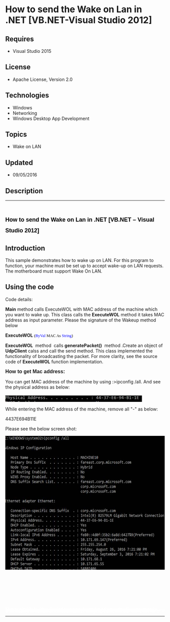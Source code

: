 # How to send the Wake on Lan in .NET [VB.NET-Visual Studio 2012]
## Requires
- Visual Studio 2015
## License
- Apache License, Version 2.0
## Technologies
- Windows
- Networking
- Windows Desktop App Development
## Topics
- Wake on LAN
## Updated
- 09/05/2016
## Description

<hr>
<h1><span style="font-size:13.5pt; font-family:&quot;Segoe UI Light&quot;,sans-serif; color:black; background:#FCFCFC">How to send the Wake on Lan in .NET [VB.NET &ndash; Visual Studio 2012]</span></h1>
<h2>Introduction</h2>
<p class="MsoNormal">This sample demonstrates how to wake up on LAN. For this program to function, your machine must be set up to accept wake-up on LAN requests. The motherboard must support Wake On LAN.</p>
<h2>Using the code</h2>
<p class="MsoNormal">Code details:</p>
<p class="MsoNormal"><strong>Main</strong> method calls ExecuteWOL with MAC address of the machine which you want to wake up. This class calls the
<strong>ExecuteWOL</strong> method it takes MAC address as input parameter. Please the signature of the Wakeup method below</p>
<p class="MsoNormal"><strong>ExecuteWOL</strong> <span style="font-size:9.5pt; font-family:Consolas; color:black; background:white">
(</span><span style="font-size:9.5pt; font-family:Consolas; color:blue; background:white">ByVal</span><span style="font-size:9.5pt; font-family:Consolas; color:black; background:white"> MAC As
</span><span style="font-size:9.5pt; font-family:Consolas; color:blue; background:white">String</span><span style="font-size:9.5pt; font-family:Consolas; color:black; background:white">)</span></p>
<p class="MsoNormal"><strong>ExecuteWOL</strong>&nbsp; method&nbsp; calls <strong>
generatePacket()</strong>&nbsp; method .Create an object of <strong>UdpClient</strong> calss and call the send method. This class implemented the functionality of broadcasting the packet. For more clarity, see the source code of
<strong>ExecuteWOL</strong> function implementation.</p>
<p class="MsoNormal"><strong><span style="font-size:12.0pt; font-family:&quot;Calibri Light&quot;,sans-serif">How to get Mac address:</span></strong></p>
<p class="MsoNormal">You can get MAC address of the machine by using :&gt;ipconfig /all. And see the physical address as below:</p>
<p class="MsoNormal"><img src="159292-image.png" alt="" width="432" height="20" align="middle"></p>
<p class="MsoNormal">While entering the MAC address of the machine, remove all &quot;-&quot; as below:</p>
<p class="MsoNormal">4437E694B11E</p>
<p class="MsoNormal">Please see the below screen shot:</p>
<p class="MsoNormal"><img src="159293-image.png" alt="" width="624" height="421" align="middle"> &nbsp;</p>
<p class="MsoNormal">&nbsp;</p>
<p class="MsoNormal">&nbsp;</p>
<p class="MsoNormal">&nbsp;</p>
<p style="line-height:0.6pt; color:white">Microsoft All-In-One Code Framework is a free, centralized code sample library driven by developers' real-world pains and needs. The goal is to provide customer-driven code samples for all Microsoft development technologies,
 and reduce developers' efforts in solving typical programming tasks. Our team listens to developers&rsquo; pains in the MSDN forums, social media and various DEV communities. We write code samples based on developers&rsquo; frequently asked programming tasks,
 and allow developers to download them with a short sample publishing cycle. Additionally, we offer a free code sample request service. It is a proactive way for our developer community to obtain code samples directly from Microsoft.</p>
<hr>
<div><a href="http://go.microsoft.com/?linkid=9759640" style="margin-top:3px"><img src="http://bit.ly/onecodelogo" alt="">
</a></div>
